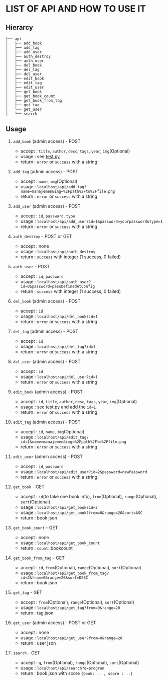 # LIST OF API AND HOW TO USE IT
## Hierarcy
```
├── api
│   ├── add_book
│   ├── add_tag
│   ├── add_user
│   ├── auth_destroy
│   ├── auth_user
│   ├── del_book
│   ├── del_tag
│   ├── del_user
│   ├── edit_book
│   ├── edit_tag
│   ├── edit_user
│   ├── get_book
│   ├── get_book_count
│   ├── get_book_from_tag
│   ├── get_tag
│   └── get_user
│   └── search
```

## Usage

1. `add_book` (admin access) - POST

    - accept : `title`, `author`, `desc`, `tags`, `year`, `img`(Optional)
    - usage  : see [test.py](./test.py)
    - return : `error` or `success` with a string

2. `add_tag` (admin access) - POST

    - accept : `name`, `img`(Optional)
    - usage  : `localhost/api/add_tag?name=manajemen&img=%2Fpath%2Fto%2Ffile.png`
    - return : `error` or `success` with a string

3. `add_user` (admin access) - POST

    - accept : `id`, `password`, `type`
    - usage  : `localhost/api/add_user?id=1&password=yourpassword&type=1`
    - return : `error` or `success` with a string

4. `auth_destroy` - POST or GET

    - accept : none
    - usage  : `localhost/api/auth_destroy`
    - return : `success` with integer (1 success, 0 failed)

5. `auth_user` - POST

    - accept : `id`, `password`
    - usage  : `localhost/api/auth_user?id=0&password=passDefinedAtConfig`
    - return : `success` with integer (1 success, 0 failed)

6. `del_book` (admin access) - POST

    - accept : `id`
    - usage  : `localhost/api/del_book?id=1`
    - return : `error` or `success` with a string

7. `del_tag` (admin access) - POST

    - accept : `id`
    - usage  : `localhost/api/del_tag?id=1`
    - return : `error` or `success` with a string

8. `del_user` (admin access) - POST

    - accept : `id`
    - usage  : `localhost/api/del_user?id=1`
    - return : `error` or `success` with a string


9. `edit_book` (admin access) - POST

    - accept : `id`, `title`, `author`, `desc`, `tags`, `year`, `img`(Optional)
    - usage  : see [test.py](./test.py) and add the `id=1`
    - return : `error` or `success` with a string

10. `edit_tag` (admin access) - POST

    - accept : `id`, `name`, `img`(Optional)
    - usage  : `localhost/api/edit_tag?id=1&name=manajemen&img=%2Fpath%2Fto%2Ffile.png`
    - return : `error` or `success` with a string

11. `edit_user` (admin access) - POST

    - accept : `id`, `password`
    - usage  : `localhost/api/edit_user?id=2&password=newPassword`
    - return : `error` or `success` with a string

12. `get_book` - GET

    - accept : `id`(to take one book info), `from`(Optional), `range`(Optional), `sort`(Optional)
    - usage  : `localhost/api/get_book?id=2`
    - usage  : `localhost/api/get_book?from=0&range=20&sort=ASC`
    - return : book json

13. `get_book_count` - GET

    - accept : none
    - usage  : `localhost/api/get_book_count`
    - return : `count`: bookcount

14. `get_book_from_tag` - GET

    - accept : `id`, `from`(Optional), `range`(Optional), `sort`(Optional)
    - usage  : `localhost/api/get_book_from_tag?id=2&from=0&range=20&sort=DESC`
    - return : book json

15. `get_tag` - GET

    - accept : `from`(Optional), `range`(Optional), `sort`(Optional)
    - usage  : `localhost/api/get_tag?from=0&range=20`
    - return : tag json

15. `get_user` (admin access) - POST or GET

    - accept : none
    - usage  : `localhost/api/get_user?from=0&range=20`
    - return : user json

16. `search` - GET

    - accept : `q`, `from`(Optional), `range`(Optional), `sort`(Optional)
    - usage  : `localhost/api/search?q=program`
    - return : book json with score `{book: .. , score : ..}`

